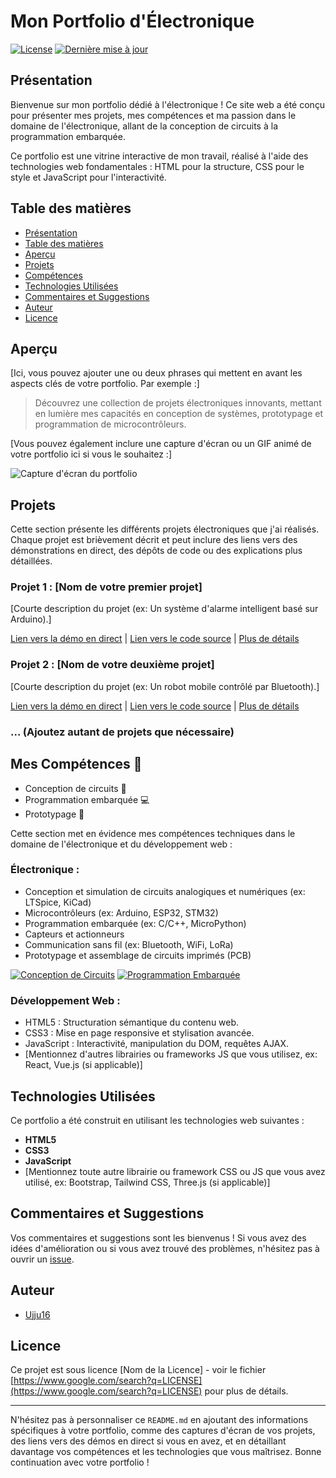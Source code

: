 # Mon Portfolio d'Électronique

[![License](https://img.shields.io/badge/License-MIT-yellow.svg)](https://opensource.org/licenses/MIT)
[![Dernière mise à jour](https://img.shields.io/badge/Dernière%20mise%20à%20jour-Avril%202025-brightgreen)](https://github.com/ujju16/Gemini_folio)

## Présentation

Bienvenue sur mon portfolio dédié à l'électronique ! Ce site web a été conçu pour présenter mes projets, mes compétences et ma passion dans le domaine de l'électronique, allant de la conception de circuits à la programmation embarquée.

Ce portfolio est une vitrine interactive de mon travail, réalisé à l'aide des technologies web fondamentales : HTML pour la structure, CSS pour le style et JavaScript pour l'interactivité.

## Table des matières

- [Présentation](#présentation)
- [Table des matières](#table-des-matières)
- [Aperçu](#aperçu)
- [Projets](#projets)
- [Compétences](#compétences)
- [Technologies Utilisées](#technologies-utilisées)
- [Commentaires et Suggestions](#commentaires-et-suggestions)
- [Auteur](#auteur)
- [Licence](#licence)

## Aperçu

[Ici, vous pouvez ajouter une ou deux phrases qui mettent en avant les aspects clés de votre portfolio. Par exemple :]

> Découvrez une collection de projets électroniques innovants, mettant en lumière mes capacités en conception de systèmes, prototypage et programmation de microcontrôleurs.

[Vous pouvez également inclure une capture d'écran ou un GIF animé de votre portfolio ici si vous le souhaitez :]

![Capture d'écran du portfolio](lien_vers_votre_capture_d_ecran.png)

## Projets

Cette section présente les différents projets électroniques que j'ai réalisés. Chaque projet est brièvement décrit et peut inclure des liens vers des démonstrations en direct, des dépôts de code ou des explications plus détaillées.

### Projet 1 : [Nom de votre premier projet]

[Courte description du projet (ex: Un système d'alarme intelligent basé sur Arduino).]

[Lien vers la démo en direct](lien_vers_la_demo_1) | [Lien vers le code source](lien_vers_le_code_1) | [Plus de détails](lien_vers_la_page_du_projet_1)

### Projet 2 : [Nom de votre deuxième projet]

[Courte description du projet (ex: Un robot mobile contrôlé par Bluetooth).]

[Lien vers la démo en direct](lien_vers_la_demo_2) | [Lien vers le code source](lien_vers_le_code_2) | [Plus de détails](lien_vers_la_page_du_projet_2)

### ... (Ajoutez autant de projets que nécessaire)

## Mes Compétences :hammer:

* Conception de circuits :straight_ruler:
* Programmation embarquée :computer:
* Prototypage :test_tube:

Cette section met en évidence mes compétences techniques dans le domaine de l'électronique et du développement web :

### Électronique :

* Conception et simulation de circuits analogiques et numériques (ex: LTSpice, KiCad)
* Microcontrôleurs (ex: Arduino, ESP32, STM32)
* Programmation embarquée (ex: C/C++, MicroPython)
* Capteurs et actionneurs
* Communication sans fil (ex: Bluetooth, WiFi, LoRa)
* Prototypage et assemblage de circuits imprimés (PCB)

[![Conception de Circuits](https://img.shields.io/badge/Conception-Circuits-%23007bff?style=flat&logo=electronicarts&logoColor=white)](https://fr.wikipedia.org/wiki/Conception_de_circuits)
[![Programmation Embarquée](https://img.shields.io/badge/Programmation-Embarqu%C3%A9e-%23f8f9fa?style=flat&logo=arduino&logoColor=%2300979D)](https://www.arduino.cc/)

### Développement Web :

* HTML5 : Structuration sémantique du contenu web.
* CSS3 : Mise en page responsive et stylisation avancée.
* JavaScript : Interactivité, manipulation du DOM, requêtes AJAX.
* [Mentionnez d'autres librairies ou frameworks JS que vous utilisez, ex: React, Vue.js (si applicable)]

## Technologies Utilisées

Ce portfolio a été construit en utilisant les technologies web suivantes :

* **HTML5**
* **CSS3**
* **JavaScript**
* [Mentionnez toute autre librairie ou framework CSS ou JS que vous avez utilisé, ex: Bootstrap, Tailwind CSS, Three.js (si applicable)]

## Commentaires et Suggestions

Vos commentaires et suggestions sont les bienvenus ! Si vous avez des idées d'amélioration ou si vous avez trouvé des problèmes, n'hésitez pas à ouvrir un [issue](https://github.com/VotreNomUtilisateur/VotreRepoPortfolio/issues).

## Auteur

* [Ujju16](https://ujju16/github.com)

## Licence

Ce projet est sous licence [Nom de la Licence] - voir le fichier [https://www.google.com/search?q=LICENSE](https://www.google.com/search?q=LICENSE) pour plus de détails.

---

N'hésitez pas à personnaliser ce `README.md` en ajoutant des informations spécifiques à votre portfolio, comme des captures d'écran de vos projets, des liens vers des démos en direct si vous en avez, et en détaillant davantage vos compétences et les technologies que vous maîtrisez. Bonne continuation avec votre portfolio !